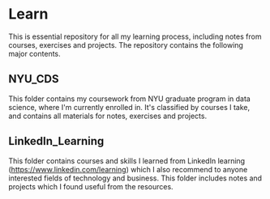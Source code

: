 # Learn

This is essential repository for all my learning process, including notes from courses, exercises and projects. The repository contains the following major contents.

## NYU_CDS
  This folder contains my coursework from NYU graduate program in data science, where I'm currently enrolled in. It's classified by courses I take, and contains all materials for notes, exercises and projects.
  
## LinkedIn_Learning
  This folder contains courses and skills I learned from LinkedIn learning (https://www.linkedin.com/learning) which I also recommend to anyone interested fields of technology and business. This folder includes notes and projects which I found useful from the resources.
